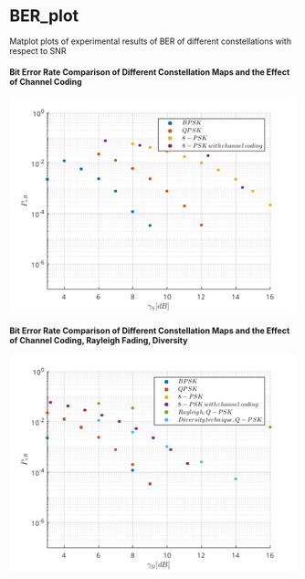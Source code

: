 # BER_plot
Matplot plots of experimental results of BER of different constellations with respect to SNR 

#### Bit Error Rate Comparison of Different Constellation Maps and the Effect of Channel Coding

![Bit Error Rate Comparison of Different Constellation Maps and the Effect of Channel Coding](ber_comparison.png)

#### Bit Error Rate Comparison of Different Constellation Maps and the Effect of Channel Coding, Rayleigh Fading, Diversity
![Bit Error Rate Comparison of Different Constellation Maps and the Effect of Channel Coding, Rayleigh Fading, Diversity](ber_comparison_all.png)
